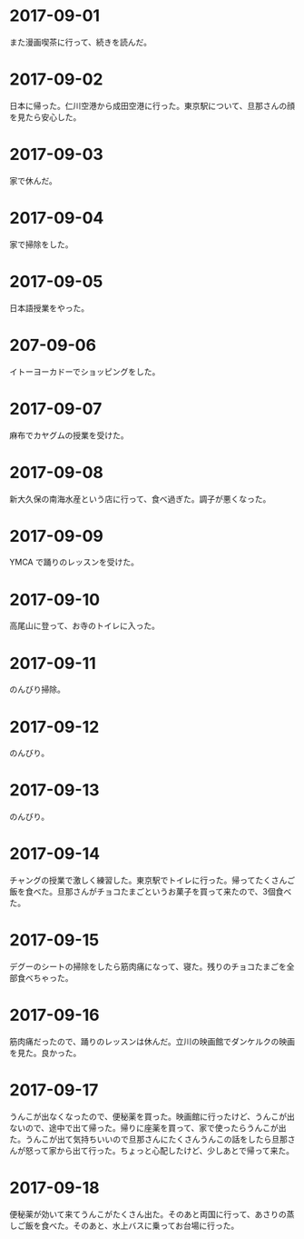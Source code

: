 # 2017-09-01

また漫画喫茶に行って、続きを読んだ。

# 2017-09-02

日本に帰った。仁川空港から成田空港に行った。東京駅について、旦那さんの顔を見たら安心した。

# 2017-09-03

家で休んだ。

# 2017-09-04

家で掃除をした。

# 2017-09-05

日本語授業をやった。

# 207-09-06

イトーヨーカドーでショッピングをした。

# 2017-09-07

麻布でカヤグムの授業を受けた。

# 2017-09-08

新大久保の南海水産という店に行って、食べ過ぎた。調子が悪くなった。

# 2017-09-09

YMCA で踊りのレッスンを受けた。

# 2017-09-10

高尾山に登って、お寺のトイレに入った。

# 2017-09-11

のんびり掃除。

# 2017-09-12

のんびり。

# 2017-09-13

のんびり。

# 2017-09-14

チャングの授業で激しく練習した。東京駅でトイレに行った。帰ってたくさんご飯を食べた。旦那さんがチョコたまごというお菓子を買って来たので、3個食べた。

# 2017-09-15

デグーのシートの掃除をしたら筋肉痛になって、寝た。残りのチョコたまごを全部食べちゃった。

# 2017-09-16

筋肉痛だったので、踊りのレッスンは休んだ。立川の映画館でダンケルクの映画を見た。良かった。

# 2017-09-17

うんこが出なくなったので、便秘薬を買った。映画館に行ったけど、うんこが出ないので、途中で出て帰った。帰りに座薬を買って、家で使ったらうんこが出た。うんこが出て気持ちいいので旦那さんにたくさんうんこの話をしたら旦那さんが怒って家から出て行った。ちょっと心配したけど、少しあとで帰って来た。

# 2017-09-18

便秘薬が効いて来てうんこがたくさん出た。そのあと両国に行って、あさりの蒸しご飯を食べた。そのあと、水上バスに乗ってお台場に行った。
